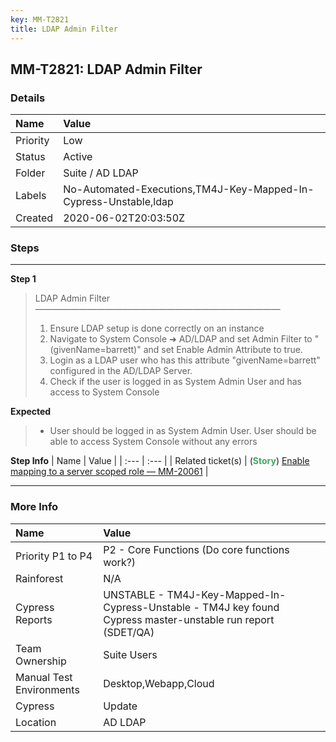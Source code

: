 ```yaml
---
key: MM-T2821
title: LDAP Admin Filter
---
```


## MM-T2821: LDAP Admin Filter

### Details

| Name     | Value                                                            |
| :------- | :--------------------------------------------------------------- |
| Priority | Low                                                              |
| Status   | Active                                                           |
| Folder   | Suite / AD LDAP                                                  |
| Labels   | No-Automated-Executions,TM4J-Key-Mapped-In-Cypress-Unstable,ldap |
| Created  | 2020-06-02T20:03:50Z                                             |

### Steps

<hr/>

**Step 1**

> <article>LDAP Admin Filter<br>————————————————————————————<ol><li>Ensure LDAP setup is done correctly on an instance</li><li> Navigate to System Console ➜ AD/LDAP and set Admin Filter to "(givenName=barrett)" and set Enable Admin Attribute to true.</li><li> Login as a LDAP user who has this attribute "givenName=barrett" configured in the AD/LDAP Server.</li><li>Check if the user is logged in as System Admin User and has access to System Console</li></ol></article>

**Expected**

> <article><ul><li>User should be logged in as System Admin User. User should be able to access System Console without any errors</li></ul></article>

**Step Info**
| Name | Value |
| :--- | :--- |
| Related ticket(s) | (<strong><span style="color: rgb(65, 168, 95);">Story</span></strong>)&nbsp;<a href="https://mattermost.atlassian.net/browse/MM-20061">Enable mapping to a server scoped role — MM-20061</a> |

<hr/>

### More Info

| Name                     | Value                                                                                                        |
| :----------------------- | :----------------------------------------------------------------------------------------------------------- |
| Priority P1 to P4        | P2 - Core Functions (Do core functions work?)                                                                |
| Rainforest               | N/A                                                                                                          |
| Cypress Reports          | UNSTABLE - TM4J-Key-Mapped-In-Cypress-Unstable - TM4J key found Cypress master-unstable run report (SDET/QA) |
| Team Ownership           | Suite Users                                                                                                  |
| Manual Test Environments | Desktop,Webapp,Cloud                                                                                         |
| Cypress                  | Update                                                                                                       |
| Location                 | AD LDAP                                                                                                      |

